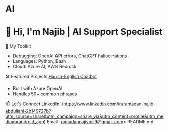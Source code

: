 # AI
#  👋 Hi, I'm Najib | AI Support Specialist
 🔧 My Toolkit
- Debugging: OpenAI API errors, ChatGPT hallucinations
- Languages: Python, Bash
- Cloud: Azure AI, AWS Bedrock

 🛠️ Featured Projects
 [Hausa-English Chatbot](link)
- Built with Azure OpenAI
- Handles 50+ common phrases

 📫 Let's Connect
LinkedIn: (https://www.linkedin.com/in/ramadan-najib-abdullahi-2b149727b?utm_source=share&utm_campaign=share_via&utm_content=profile&utm_medium=android_app)
Email: ramadannajivmil9@gmail.com> README.md
